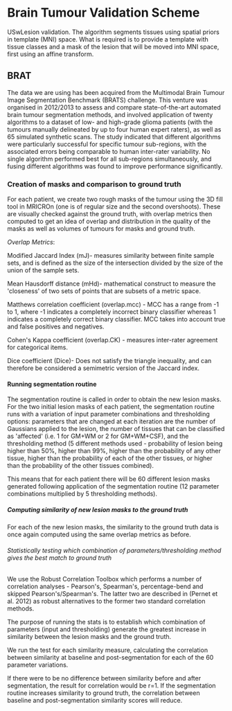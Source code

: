 # Brain Tumour Validation Scheme

USwLesion validation. The algorithm segments tissues using spatial priors in template (MNI) space. What is required is to provide a template with tissue classes and a mask of the lesion that will be moved into MNI space, first using an affine transform.

## BRAT

The data we are using has been acquired from the Multimodal Brain Tumour Image Segmentation Benchmark (BRATS) challenge. This venture was organised in 2012/2013 to assess and compare state-of-the-art automated brain tumour segmentation methods, and involved application of twenty algorithms to a dataset of low- and high-grade glioma patients (with the tumours manually delineated by up to four human expert raters), as well as 65 simulated synthetic scans. The study indicated that different algorithms were particularly successful for specific tumour sub-regions, with the associated errors being comparable to human inter-rater variability. No single algorithm performed best for all sub-regions simultaneously, and fusing different algorithms was found to improve performance significantly.

### Creation of masks and comparison to ground truth

For each patient, we create two rough masks of the tumour using the 3D fill tool in MRICROn (one is of regular size and the second overshoots). These are visually checked against the ground truth, with overlap metrics then computed to get an idea of overlap and distribution in the quality of the masks as well as volumes of tumours for masks and ground truth.

*_Overlap Metrics_*:

Modified Jaccard Index (mJ)- measures similarity between finite sample sets, and is defined as the size of the intersection divided by the size of the union of the sample sets.

Mean Hausdorff distance (mHd)- mathematical construct to measure the 'closeness' of two sets of points that are subsets of a metric space.

Matthews correlation coefficient (overlap.mcc) - MCC has a range from -1 to 1, where -1 indicates a completely incorrect binary classifier whereas 1 indicates a completely correct binary classifier. MCC takes into account true and false positives and negatives.

Cohen's Kappa coefficient (overlap.CK) - measures inter-rater agreement for categorical items.

Dice coefficient (Dice)- Does not satisfy the triangle inequality, and can therefore be considered a semimetric version of the Jaccard index.

#### Running segmentation routine

The segmentation routine is called in order to obtain the new lesion masks. For the two initial lesion masks of each patient, the segmentation routine runs with a variation of input parameter combinations and thresholding options: parameters that are changed at each iteration are the number of Gaussians applied to the lesion, the number of tissues that can be classified as 'affected' (i.e. 1 for GM+WM or 2 for GM+WM+CSF), and the thresholding method (5 different methods used - probability of lesion being higher than 50%, higher than 99%, higher than the probability of any other tissue, higher than the probability of each of the other tissues, or higher than the probability of the other tissues combined).

This means that for each patient there will be 60 different lesion masks generated following application of the segmentation routine (12 parameter combinations multiplied by 5 thresholding methods).

##### Computing similarity of new lesion masks to the ground truth

For each of the new lesion masks, the similarity to the ground truth data is once again computed using the same overlap metrics as before.

###### Statistically testing which combination of parameters/thresholding method gives the best match to ground truth

We use the Robust Correlation Toolbox which performs a number of correlation analyses - Pearson's, Spearman's, percentage-bend and skipped Pearson's/Spearman's. The latter two are described in (Pernet et al. 2012) as robust alternatives to the former two standard correlation methods.

The purpose of running the stats is to establish which combination of parameters (input and thresholding) generate the greatest increase in similarity between the lesion masks and the ground truth.

We run the test for each similarity measure, calculating the correlation between similarity at baseline and post-segmentation for each of the 60 parameter variations.

If there were to be no difference between similarity before and after segmentation, the result for correlation would be r=1.
If the segmentation routine increases similarity to ground truth, the correlation between baseline and post-segmentation similarity scores will reduce.
